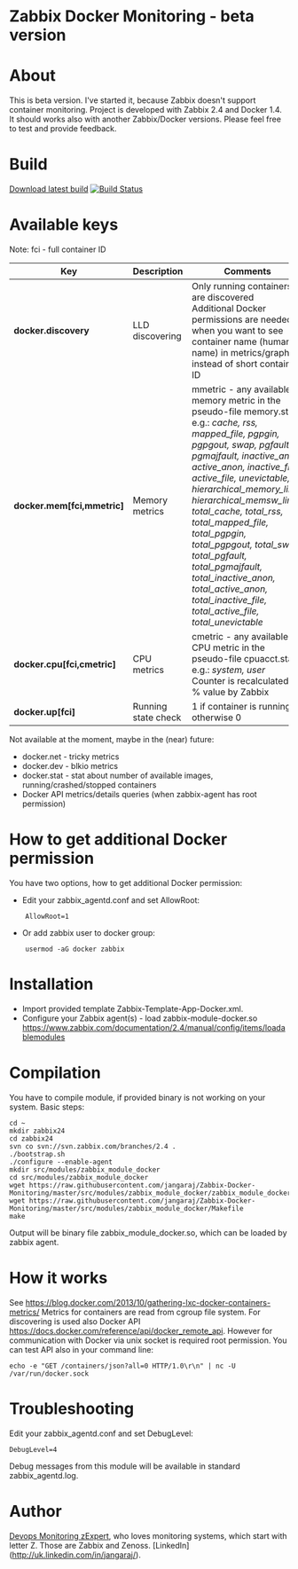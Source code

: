 Zabbix Docker Monitoring - beta version
========================================

About
=====

This is beta version. I've started it, because Zabbix doesn't support container monitoring.
Project is developed with Zabbix 2.4 and Docker 1.4. It should works also with another Zabbix/Docker versions.
Please feel free to test and provide feedback.

Build
=====

[Download latest build](https://drone.io/github.com/jangaraj/Zabbix-Docker-Monitoring/files/zabbix24/src/modules/zabbix_module_docker/zabbix_module_docker.so)
[![Build Status](https://drone.io/github.com/jangaraj/Zabbix-Docker-Monitoring/status.png)](https://drone.io/github.com/jangaraj/Zabbix-Docker-Monitoring/latest)

Available keys
==============

Note: fci - full container ID

| Key | Description | Comments |
| --- | ----------- | -------- |
| **docker.discovery** | LLD discovering | Only running containers are discovered<br>Additional Docker permissions are needed, when you want to see container name (human name) in metrics/graphs instead of short container ID |  
| **docker.mem[fci,mmetric]** | Memory metrics | mmetric - any available memory metric in the pseudo-file memory.stat, e.g.: *cache, rss, mapped_file, pgpgin, pgpgout, swap, pgfault, pgmajfault, inactive_anon, active_anon, inactive_file, active_file, unevictable, hierarchical_memory_limit, hierarchical_memsw_limit, total_cache, total_rss, total_mapped_file, total_pgpgin, total_pgpgout, total_swap, total_pgfault, total_pgmajfault, total_inactive_anon, total_active_anon, total_inactive_file, total_active_file, total_unevictable* |
| **docker.cpu[fci,cmetric]** | CPU metrics | cmetric - any available CPU metric in the pseudo-file cpuacct.stat, e.g.: *system, user*<br>Counter is recalculated to % value by Zabbix | 
| **docker.up[fci]** | Running state check | 1 if container is running, otherwise 0 | 
 
Not available at the moment, maybe in the (near) future:

* docker.net - tricky metrics
* docker.dev - blkio metrics
* docker.stat - stat about number of available images, running/crashed/stopped containers
* Docker API metrics/details queries (when zabbix-agent has root permission)

How to get additional Docker permission
=======================================

You have two options, how to get additional Docker permission:

- Edit your zabbix_agentd.conf and set AllowRoot:

```
    AllowRoot=1
```    

- Or add zabbix user to docker group:

```
    usermod -aG docker zabbix
```

Installation
============

* Import provided template Zabbix-Template-App-Docker.xml.
* Configure your Zabbix agent(s) - load zabbix-module-docker.so
https://www.zabbix.com/documentation/2.4/manual/config/items/loadablemodules


Compilation
===========

You have to compile module, if provided binary is not working on your system.
Basic steps:

    cd ~
    mkdir zabbix24
    cd zabbix24
    svn co svn://svn.zabbix.com/branches/2.4 .
    ./bootstrap.sh
    ./configure --enable-agent
    mkdir src/modules/zabbix_module_docker
    cd src/modules/zabbix_module_docker
    wget https://raw.githubusercontent.com/jangaraj/Zabbix-Docker-Monitoring/master/src/modules/zabbix_module_docker/zabbix_module_docker.c
    wget https://raw.githubusercontent.com/jangaraj/Zabbix-Docker-Monitoring/master/src/modules/zabbix_module_docker/Makefile
    make

Output will be binary file zabbix_module_docker.so, which can be loaded by zabbix agent.

How it works
============

See https://blog.docker.com/2013/10/gathering-lxc-docker-containers-metrics/
Metrics for containers are read from cgroup file system. For discovering is used 
also Docker API https://docs.docker.com/reference/api/docker_remote_api. However
for communication with Docker via unix socket is required root permission. You 
can test API also in your command line:

    echo -e "GET /containers/json?all=0 HTTP/1.0\r\n" | nc -U /var/run/docker.sock

Troubleshooting
===============

Edit your zabbix_agentd.conf and set DebugLevel:

    DebugLevel=4
    
Debug messages from this module will be available in standard zabbix_agentd.log.      

Author
======

[Devops Monitoring zExpert](http://www.jangaraj.com), who loves monitoring systems, which start with letter Z. Those are Zabbix and Zenoss. [LinkedIn] (http://uk.linkedin.com/in/jangaraj/).
